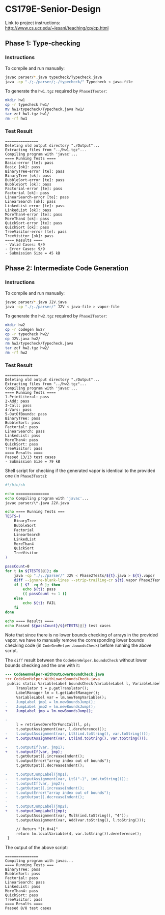 # CS179E-Senior-Design

Link to project instructions: http://www.cs.ucr.edu/~lesani/teaching/cp/cp.html

## Phase 1: Type-checking

### Instructions

To compile and run manually:

```bash
javac parser/*.java typecheck/Typecheck.java
java -cp "./;./parser/;./typecheck/" Typecheck < java-file
```

To generate the `hw1.tgz` required by `Phase1Tester`:

```bash
mkdir hw1
cp -r typecheck hw1/
mv hw1/typecheck/Typecheck.java hw1/
tar zcf hw1.tgz hw1/
rm -rf hw1
```

### Test Result

```
===============
Deleting old output directory "./Output"...
Extracting files from "../hw1.tgz"...
Compiling program with 'javac'...
==== Running Tests ====
Basic-error [te]: pass
Basic [ok]: pass
BinaryTree-error [te]: pass
BinaryTree [ok]: pass
BubbleSort-error [te]: pass
BubbleSort [ok]: pass
Factorial-error [te]: pass
Factorial [ok]: pass
LinearSearch-error [te]: pass
LinearSearch [ok]: pass
LinkedList-error [te]: pass
LinkedList [ok]: pass
MoreThan4-error [te]: pass
MoreThan4 [ok]: pass
QuickSort-error [te]: pass
QuickSort [ok]: pass
TreeVisitor-error [te]: pass
TreeVisitor [ok]: pass
==== Results ====
- Valid Cases: 9/9
- Error Cases: 9/9
- Submission Size = 45 kB
```

## Phase 2: Intermediate Code Generation

### Instructions

To compile and run manually:

```bash
javac parser/*.java J2V.java 
java -cp "./;./parser/" J2V < java-file > vapor-file
```

To generate the `hw2.tgz` required by `Phase2Tester`:

```bash
mkdir hw2
cp -r codegen hw2/
cp -r typecheck hw2/
cp J2V.java hw2/
rm hw2/typecheck/Typecheck.java
tar zcf hw2.tgz hw2/
rm -rf hw2
```

### Test Result

```
===============
Deleting old output directory "./Output"...
Extracting files from "../hw2.tgz"...
Compiling program with 'javac'...
==== Running Tests ====
1-PrintLiteral: pass
2-Add: pass
3-Call: pass
4-Vars: pass
5-OutOfBounds: pass
BinaryTree: pass
BubbleSort: pass
Factorial: pass
LinearSearch: pass
LinkedList: pass
MoreThan4: pass
QuickSort: pass
TreeVisitor: pass
==== Results ====
Passed 13/13 test cases
- Submission Size = 79 kB
```

Shell script for checking if the generated vapor is identical to the provided one (in `Phase3Tests`):
```bash
#!/bin/sh

echo ===============
echo Compiling program with 'javac'...
javac parser/\*.java J2V.java

echo ==== Running Tests ===
TESTS=(
    BinaryTree
    BubbleSort
    Factorial
    LinearSearch
    LinkedList
    MoreThan4
    QuickSort
    TreeVisitor
)

passCount=0
for t in ${TESTS[@]}; do
    java -cp "./;./parser/" J2V < Phase2Tests/${t}.java > ${t}.vapor
    diff --ignore-blank-lines --strip-trailing-cr ${t}.vapor Phase3Tests/${t}.vapor &>/dev/null
    if [ $? -eq 0 ]; then
        echo ${t}: pass
        (( passCount += 1 ))
    else
        echo ${t}: FAIL
    fi
done

echo ==== Results ====
echo Passed ${passCount}/${#TESTS[@]} test cases
```

Note that since there is no lower bounds checking of arrays in the provided vapor, 
we have to manually remove the corresponding lower bounds checking code (in `CodeGenHelper.boundsCheck`)
before running the above script.

The `diff` result between the `CodeGenHelper.boundsCheck` without lower bounds checking and the one with it:
```diff
--- CodeGenHelper-WithOutLowerBoundCheck.java
+++ CodeGenHelper-WithLowerBoundsCheck.java
 public static VariableLabel boundsCheck(VariableLabel l, VariableLabel ind, CodeGenPair p) {
     Translator t = p.getTranslator();
     LabelManager lm = t.getLabelManager();
     VariableLabel var = lm.newTempVariable();
-    JumpLabel jmp1 = lm.newBoundsJump();
-    JumpLabel jmp2 = lm.newBoundsJump();
+    JumpLabel jmp = lm.newBoundsJump();

-
     l = retrieveDerefOrFuncCall(l, p);
     t.outputAssignment(var, l.dereference());
-    t.outputAssignment(var, LtS(ind.toString(), var.toString()));
+    t.outputAssignment(var, Lt(ind.toString(), var.toString()));

-    t.outputIf(var, jmp1);
+    t.outputIf(var, jmp);
     t.getOutput().increaseIndent();
     t.outputError("array index out of bounds");
     t.getOutput().decreaseIndent();

-    t.outputJumpLabel(jmp1);
-    t.outputAssignment(var, LtS("-1", ind.toString()));
-    t.outputIf(var, jmp2);
-    t.getOutput().increaseIndent();
-    t.outputError("array index out of bounds");
-    t.getOutput().decreaseIndent();
-
-    t.outputJumpLabel(jmp2);
+    t.outputJumpLabel(jmp);
     t.outputAssignment(var, MulS(ind.toString(), "4"));
     t.outputAssignment(var, Add(var.toString(), l.toString()));

     // Return "[t.0+4]"
     return lm.localVariable(4, var.toString()).dereference();
 }
```

The output of the above script:
```
===============
Compiling program with javac...
==== Running Tests ===
BinaryTree: pass
BubbleSort: pass
Factorial: pass
LinearSearch: pass
LinkedList: pass
MoreThan4: pass
QuickSort: pass
TreeVisitor: pass
==== Results ====
Passed 8/8 test cases
```